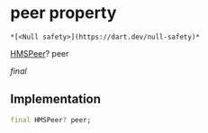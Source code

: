 


# peer property




    *[<Null safety>](https://dart.dev/null-safety)*


[HMSPeer](../../hmssdk_flutter/HMSPeer-class.md)? peer
  
_final_






## Implementation

```dart
final HMSPeer? peer;


```







